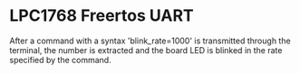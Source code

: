 # LPC1768 Freertos UART
After a command with a syntax 'blink_rate=1000' is transmitted through the terminal, the number is extracted 
and the board LED is blinked in the rate specified by the command.

